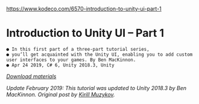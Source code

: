 https://www.kodeco.com/6570-introduction-to-unity-ui-part-1


# Introduction to Unity UI – Part 1
    ● In this first part of a three-part tutorial series,
    ● you’ll get acquainted with the Unity UI, enabling you to add custom user interfaces to your games. By Ben MacKinnon.
    ● Apr 24 2019, C# 6, Unity 2018.3, Unity
[*Download materials*](https://github.com/icodes-studio/wiki/blob/main/STUDY%2BRND/Unity3D%20Tutorials/Introduction%20to%20Unity%20UI/Assets/Introduction-to-Unity-UI-Part-1.zip)



*Update February 2019: This tutorial was updated to Unity 2018.3 by Ben MacKinnon. Original post by [Kirill Muzykov](https://twitter.com/kmuzykov).*